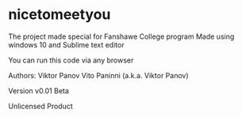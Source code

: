 # nicetomeetyou
The project made special for Fanshawe College program
Made using windows 10 and Sublime text editor

You can run this code via any browser

Authors:
  Viktor Panov
  Vito Paninni (a.k.a. Viktor Panov)

Version v0.01 Beta

Unlicensed Product


